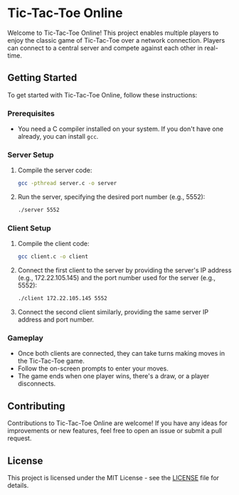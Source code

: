 # Tic-Tac-Toe Online

Welcome to Tic-Tac-Toe Online! This project enables multiple players to enjoy the classic game of Tic-Tac-Toe over a network connection. Players can connect to a central server and compete against each other in real-time.

## Getting Started

To get started with Tic-Tac-Toe Online, follow these instructions:

### Prerequisites

- You need a C compiler installed on your system. If you don't have one already, you can install `gcc`.

### Server Setup

1. Compile the server code:
    ```bash
    gcc -pthread server.c -o server
    ```

2. Run the server, specifying the desired port number (e.g., 5552):
    ```bash
    ./server 5552
    ```

### Client Setup

1. Compile the client code:
    ```bash
    gcc client.c -o client
    ```

2. Connect the first client to the server by providing the server's IP address (e.g., 172.22.105.145) and the port number used for the server (e.g., 5552):
    ```bash
    ./client 172.22.105.145 5552
    ```

3. Connect the second client similarly, providing the same server IP address and port number.

### Gameplay

- Once both clients are connected, they can take turns making moves in the Tic-Tac-Toe game.
- Follow the on-screen prompts to enter your moves.
- The game ends when one player wins, there's a draw, or a player disconnects.

## Contributing

Contributions to Tic-Tac-Toe Online are welcome! If you have any ideas for improvements or new features, feel free to open an issue or submit a pull request.

## License

This project is licensed under the MIT License - see the [LICENSE](LICENSE) file for details.
